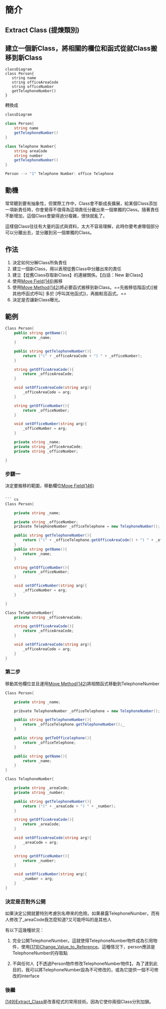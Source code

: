 # 簡介

## Extract Class (提煉類別)

## 建立一個新Class，將相關的欄位和函式從就Class搬移到新Class

``` mermaid
classDiagram
class Person{
   string name
   string officeAreaCode
   string officeNumber
   getTelephoneNumber()
}

```

轉換成

``` cs
classDiagram

class Person{
    string name
    getTelephoneNumber()
}

class Telephone Number{
    string areaCode
    string number
    getTelephoneNumber()
}

Person --> "1" Telephone Number: office Telephone
```

## 動機

常常聽到要有抽象性，但實際工作中，Class會不斷成長擴展，給某個Class添加一項新責任時，你會覺得不值得為這項責任分離出來一個單獨的Class。隨著責任不斷增加，這個Class會變得過分複雜，很快就亂了。

這樣個Class往往有大量的函式與資料，太大不容易理解，此時你要考慮哪個部分可以分離出去，並分離到另一個單獨的Class。

## 作法

1. 決定如何分解Class所負責任
2. 建立一個新Class，用以表現從舊Class中分離出來的責任
3. 建立【從舊Class存取新Class】的連線關係。【白話：New 新Class】
4. 使用[Move Field(146)](/doc/(146)Move_Field.md)搬移
5. 使用[Move Method(142)](/doc/(142)Move_Method.md)將必要函式搬移到新Class。==先搬移低階函式([被其他呼函式呼叫] 多於 [呼叫其他函式])，再搬較高函式。==
6. 決定是否讓新Class曝光。

## 範例

``` cs
Class Person{
    public string getName(){
        return _name;
    }

    public string getTelephoneNumber(){
        return ("(" + _officeAreaCode + ") " + _officeNumber);
    }

    string getOfficeAreaCode(){
        return _officeAreaCode;
    }

    void setOfficeAreaCode(string arg){
        _officeAreaCode = arg;
    }

    string getOfficeNumber(){
        return _officeNumber;
    }

    void setOfficeNumber(string arg){
        _officeNumber = arg;
    }

    private string _name;
    private string _officeAreaCode;
    private string _officeNumber;

}
```

### 步驟一

決定要搬移的範圍，移動欄位[Move Field(146)](/doc/(146)Move_Field.md)

``` cs

``` cs
Class Person{

    private string _name;

    private string _officeNumber;
    pribvate TelephoneNumber _officeTelephone = new TelephoneNumber();

    public string getTelephoneNumber(){
        return ("(" + _officeTelephone.getOfficeAreaCode() + ") " + _officeNumber);
    }
    public string getName(){
        return _name;
    }

    string getOfficeNumber(){
        return _officeNumber;
    }

    void setOfficeNumber(string arg){
        _officeNumber = arg;
    }

}

Class TelephoneNumber{
    private string _officeAreaCode;

    string getOfficeAreaCode(){
        return _officeAreaCode;
    }

    void setOfficeAreaCode(string arg){
        _officeAreaCode = arg;
    }
}
```

### 第二步

移動其他欄位並且運用[Move Method(142)](/doc/(142)Move_Method.md)將相關函式移動到TelephoneNumber

``` cs
Class Person{

    private string _name;

    pribvate TelephoneNumber _officeTelephone = new TelephoneNumber();

    public string getTelephoneNumber(){
        return _officeTelephone.getTelephoneNumber();_
    }

    public string getTeOfficelephone(){
        return _officeTelephone;
    }

    public string getName(){
        return _name;
    }
}

Class TelephoneNumber{

    private string _areaCode;
    private string _number;

    public string getTelephoneNumber(){
        return ("(" + _areaCode + ") " + _number);
    }

    string getOfficeAreaCode(){
        return _areaCode;
    }

    void setOfficeAreaCode(string arg){
        _areaCode = arg;
    }

    string getOfficeNumber(){
        return _number;
    }

    void setOfficeNumber(string arg){
        _number = arg;
    }
}
```

### 決定是否對外公開

如果決定公開就要特別考慮別名帶來的危險。如果暴露TelephoneNumber，而有人修改了_areaCode我怎麼知道?又可能呼叫的是其他人

有以下這幾種狀況：

1. 完全公開TelephoneNumber。這就使得TelephoneNumber物件成為引用物件，使用[(179)Change_Value_to_Reference](/doc/(179)Change_Value_to_Reference.md)。這種情況下，person應該是TelephoneNumber的存取點

2. 不與任何人【不透過Person物件修改TelephoneNumber物件】。為了達到此目的，我可以將TelephoneNumber設為不可修改的，或為它提供一個不可修改的interface

### 後繼

[(149)Extract_Class](/doc/(149)Extract_Class.md)是改善程式的常用技術。因為它使你兩個Class分別加鎖。